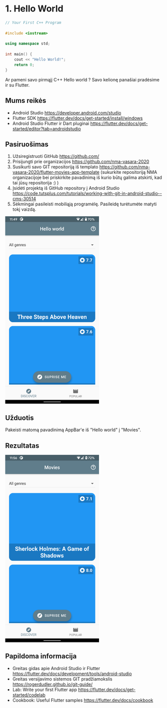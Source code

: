 # 1. Hello World
```c++
// Your First C++ Program

#include <iostream>

using namespace std;

int main() {
    cout << "Hello World!";
    return 0;
}
```
Ar pameni savo pirmąjį C++ Hello world ? Savo kelionę panašiai pradėsime ir su Flutter. 

## Mums reikės
- Android Studio https://developer.android.com/studio
- Flutter SDK https://flutter.dev/docs/get-started/install/windows
- Android Studio Flutter ir Dart pluginai https://flutter.dev/docs/get-started/editor?tab=androidstudio

## Pasiruošimas
1. Užsiregistruoti GitHub https://github.com/
1. Prisijungti prie organizacijos https://github.com/nma-vasara-2020
1. Susikurti savo GIT repositoriją iš templato https://github.com/nma-vasara-2020/flutter-movies-app-template (sukurkite repositoriją NMA organizacijoje bei priskirkite pavadinimą iš kurio būtų galima atskirti, kad tai jūsų repositorija :) )
1. Įsidėti projektą iš GitHub repository į Android Studio https://code.tutsplus.com/tutorials/working-with-git-in-android-studio--cms-30514
1. Sėkmingai pasileisti mobiliąją programėlę. Pasileidę turėtumėte matyti tokį vaizdą.

<img src="https://raw.githubusercontent.com/nma-vasara-2020/uzduotys/master/uzduotys/screenshots/1-application-just-started.png" width="300">

## Užduotis
Pakeisti matomą pavadinimą AppBar'e iš "Hello world" į "Movies". 

## Rezultatas
<img src="https://raw.githubusercontent.com/nma-vasara-2020/uzduotys/master/uzduotys/screenshots/1-hello-world-completed.png" width="300">

## Papildoma informacija
- Greitas gidas apie Android Studio ir Flutter https://flutter.dev/docs/development/tools/android-studio
- Greitas versijavimo sistemos GIT pradžiamokslis https://rogerdudler.github.io/git-guide/
- Lab: Write your first Flutter app https://flutter.dev/docs/get-started/codelab
- Cookbook: Useful Flutter samples https://flutter.dev/docs/cookbook

